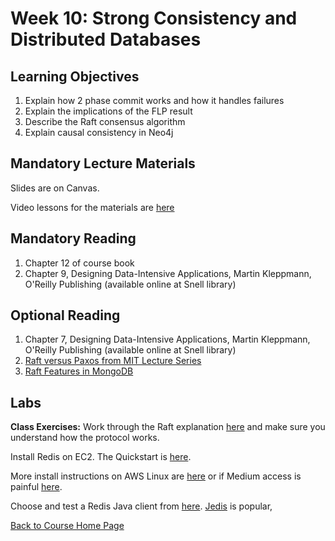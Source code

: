 # Week 10: Strong Consistency and Distributed Databases

## Learning Objectives

1. Explain how 2 phase commit works and how it handles failures
2. Explain the implications of the FLP result
3. Describe the Raft consensus algorithm
4. Explain causal consistency in Neo4j

## Mandatory Lecture Materials

Slides are on Canvas.

Video lessons for the materials  are [here](https://sites.google.com/view/scalability/lessons)

## Mandatory Reading

1. Chapter 12 of course book
2. Chapter 9, Designing Data-Intensive Applications, Martin Kleppmann, O'Reilly Publishing (available online at Snell library)

## Optional Reading

1. Chapter 7, Designing Data-Intensive Applications, Martin Kleppmann, O'Reilly Publishing (available online at Snell library)
2. [Raft versus Paxos from MIT Lecture Series](https://www.youtube.com/watch?v=9QGGB5sCr1g)
3. [Raft Features in MongoDB](https://www.youtube.com/watch?v=jCk0FCbqCz0)

## Labs

**Class Exercises:** 
Work through the Raft explanation [here](http://thesecretlivesofdata.com/raft/) and make sure you understand how the protocol works.

Install Redis on EC2. The Quickstart is [here](https://redis.io/topics/quickstart).

More install instructions on AWS Linux are [here](https://shawn-shi.medium.com/how-to-install-redis-on-ec2-server-for-fast-in-memory-database-f30c3ef8c35e) or if Medium access is painful [here](https://www.phaedrasolutions.com/blog/setup-redis-on-aws).

Choose and test a Redis Java client from [here](https://redis.io/clients#java). [Jedis](https://github.com/redis/jedis) is popular,

[Back to Course Home Page](https://gortonator.github.io/bsds-6650/)
